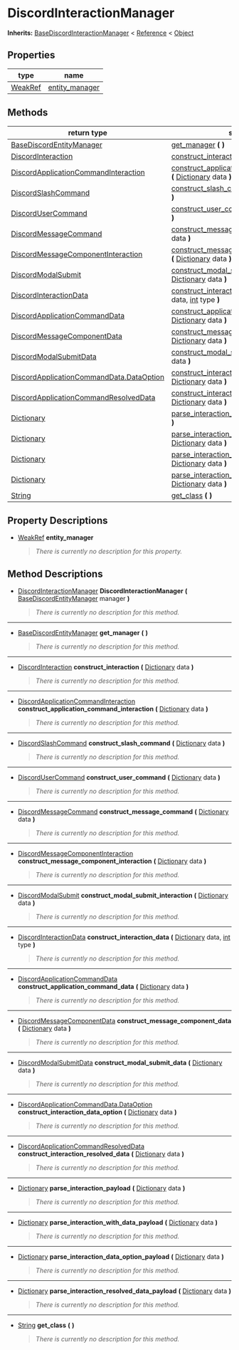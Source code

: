   
# DiscordInteractionManager
  
**Inherits:** [BaseDiscordInteractionManager](./class_basediscordinteractionmanager.md) < [Reference](https://docs.godotengine.org/en/3.5/classes/class_reference.html) < [Object](https://docs.godotengine.org/en/3.5/classes/class_object.html)  
  
  
## Properties
  
| type                                                                      | name                                        |
|---------------------------------------------------------------------------|---------------------------------------------|
| [WeakRef](https://docs.godotengine.org/en/3.5/classes/class_weakref.html) | [entity\_manager](#property-entity-manager) |  
  
## Methods
  
| return type                                                                                     | signature                                                                                                                                                                                                                                   |
|-------------------------------------------------------------------------------------------------|---------------------------------------------------------------------------------------------------------------------------------------------------------------------------------------------------------------------------------------------|
| [BaseDiscordEntityManager](./class_basediscordentitymanager.md)                                 | [get\_manager](#method-get-manager) **(**  **)**                                                                                                                                                                                            |
| [DiscordInteraction](./class_discordinteraction.md)                                             | [construct\_interaction](#method-construct-interaction) **(** [Dictionary](https://docs.godotengine.org/en/3.5/classes/class_dictionary.html) data **)**                                                                                    |
| [DiscordApplicationCommandInteraction](./class_discordapplicationcommandinteraction.md)         | [construct\_application\_command\_interaction](#method-construct-application-command-interaction) **(** [Dictionary](https://docs.godotengine.org/en/3.5/classes/class_dictionary.html) data **)**                                          |
| [DiscordSlashCommand](./class_discordslashcommand.md)                                           | [construct\_slash\_command](#method-construct-slash-command) **(** [Dictionary](https://docs.godotengine.org/en/3.5/classes/class_dictionary.html) data **)**                                                                               |
| [DiscordUserCommand](./class_discordusercommand.md)                                             | [construct\_user\_command](#method-construct-user-command) **(** [Dictionary](https://docs.godotengine.org/en/3.5/classes/class_dictionary.html) data **)**                                                                                 |
| [DiscordMessageCommand](./class_discordmessagecommand.md)                                       | [construct\_message\_command](#method-construct-message-command) **(** [Dictionary](https://docs.godotengine.org/en/3.5/classes/class_dictionary.html) data **)**                                                                           |
| [DiscordMessageComponentInteraction](./class_discordmessagecomponentinteraction.md)             | [construct\_message\_component\_interaction](#method-construct-message-component-interaction) **(** [Dictionary](https://docs.godotengine.org/en/3.5/classes/class_dictionary.html) data **)**                                              |
| [DiscordModalSubmit](./class_discordmodalsubmit.md)                                             | [construct\_modal\_submit\_interaction](#method-construct-modal-submit-interaction) **(** [Dictionary](https://docs.godotengine.org/en/3.5/classes/class_dictionary.html) data **)**                                                        |
| [DiscordInteractionData](./class_discordinteractiondata.md)                                     | [construct\_interaction\_data](#method-construct-interaction-data) **(** [Dictionary](https://docs.godotengine.org/en/3.5/classes/class_dictionary.html) data, [int](https://docs.godotengine.org/en/3.5/classes/class_int.html) type **)** |
| [DiscordApplicationCommandData](./class_discordapplicationcommanddata.md)                       | [construct\_application\_command\_data](#method-construct-application-command-data) **(** [Dictionary](https://docs.godotengine.org/en/3.5/classes/class_dictionary.html) data **)**                                                        |
| [DiscordMessageComponentData](./class_discordmessagecomponentdata.md)                           | [construct\_message\_component\_data](#method-construct-message-component-data) **(** [Dictionary](https://docs.godotengine.org/en/3.5/classes/class_dictionary.html) data **)**                                                            |
| [DiscordModalSubmitData](./class_discordmodalsubmitdata.md)                                     | [construct\_modal\_submit\_data](#method-construct-modal-submit-data) **(** [Dictionary](https://docs.godotengine.org/en/3.5/classes/class_dictionary.html) data **)**                                                                      |
| [DiscordApplicationCommandData.DataOption](./class_discordapplicationcommanddata.md#dataoption) | [construct\_interaction\_data\_option](#method-construct-interaction-data-option) **(** [Dictionary](https://docs.godotengine.org/en/3.5/classes/class_dictionary.html) data **)**                                                          |
| [DiscordApplicationCommandResolvedData](./class_discordapplicationcommandresolveddata.md)       | [construct\_interaction\_resolved\_data](#method-construct-interaction-resolved-data) **(** [Dictionary](https://docs.godotengine.org/en/3.5/classes/class_dictionary.html) data **)**                                                      |
| [Dictionary](https://docs.godotengine.org/en/3.5/classes/class_dictionary.html)                 | [parse\_interaction\_payload](#method-parse-interaction-payload) **(** [Dictionary](https://docs.godotengine.org/en/3.5/classes/class_dictionary.html) data **)**                                                                           |
| [Dictionary](https://docs.godotengine.org/en/3.5/classes/class_dictionary.html)                 | [parse\_interaction\_with\_data\_payload](#method-parse-interaction-with-data-payload) **(** [Dictionary](https://docs.godotengine.org/en/3.5/classes/class_dictionary.html) data **)**                                                     |
| [Dictionary](https://docs.godotengine.org/en/3.5/classes/class_dictionary.html)                 | [parse\_interaction\_data\_option\_payload](#method-parse-interaction-data-option-payload) **(** [Dictionary](https://docs.godotengine.org/en/3.5/classes/class_dictionary.html) data **)**                                                 |
| [Dictionary](https://docs.godotengine.org/en/3.5/classes/class_dictionary.html)                 | [parse\_interaction\_resolved\_data\_payload](#method-parse-interaction-resolved-data-payload) **(** [Dictionary](https://docs.godotengine.org/en/3.5/classes/class_dictionary.html) data **)**                                             |
| [String](https://docs.godotengine.org/en/3.5/classes/class_string.html)                         | [get\_class](#method-get-class) **(**  **)**                                                                                                                                                                                                |  
  
## Property Descriptions
  
- <a name="property-entity-manager"></a>[WeakRef](https://docs.godotengine.org/en/3.5/classes/class_weakref.html) **entity_manager**  
  
	> *There is currently no description for this property.*
  
  
## Method Descriptions
  
- <a name="method-DiscordInteractionManager"></a>[DiscordInteractionManager](./class_discordinteractionmanager.md) **DiscordInteractionManager** **(** [BaseDiscordEntityManager](./class_basediscordentitymanager.md) manager **)**  
  
	> *There is currently no description for this method.*  
________________

- <a name="method-get-manager"></a>[BaseDiscordEntityManager](./class_basediscordentitymanager.md) **get\_manager** **(**  **)**  
  
	> *There is currently no description for this method.*  
________________

- <a name="method-construct-interaction"></a>[DiscordInteraction](./class_discordinteraction.md) **construct\_interaction** **(** [Dictionary](https://docs.godotengine.org/en/3.5/classes/class_dictionary.html) data **)**  
  
	> *There is currently no description for this method.*  
________________

- <a name="method-construct-application-command-interaction"></a>[DiscordApplicationCommandInteraction](./class_discordapplicationcommandinteraction.md) **construct\_application\_command\_interaction** **(** [Dictionary](https://docs.godotengine.org/en/3.5/classes/class_dictionary.html) data **)**  
  
	> *There is currently no description for this method.*  
________________

- <a name="method-construct-slash-command"></a>[DiscordSlashCommand](./class_discordslashcommand.md) **construct\_slash\_command** **(** [Dictionary](https://docs.godotengine.org/en/3.5/classes/class_dictionary.html) data **)**  
  
	> *There is currently no description for this method.*  
________________

- <a name="method-construct-user-command"></a>[DiscordUserCommand](./class_discordusercommand.md) **construct\_user\_command** **(** [Dictionary](https://docs.godotengine.org/en/3.5/classes/class_dictionary.html) data **)**  
  
	> *There is currently no description for this method.*  
________________

- <a name="method-construct-message-command"></a>[DiscordMessageCommand](./class_discordmessagecommand.md) **construct\_message\_command** **(** [Dictionary](https://docs.godotengine.org/en/3.5/classes/class_dictionary.html) data **)**  
  
	> *There is currently no description for this method.*  
________________

- <a name="method-construct-message-component-interaction"></a>[DiscordMessageComponentInteraction](./class_discordmessagecomponentinteraction.md) **construct\_message\_component\_interaction** **(** [Dictionary](https://docs.godotengine.org/en/3.5/classes/class_dictionary.html) data **)**  
  
	> *There is currently no description for this method.*  
________________

- <a name="method-construct-modal-submit-interaction"></a>[DiscordModalSubmit](./class_discordmodalsubmit.md) **construct\_modal\_submit\_interaction** **(** [Dictionary](https://docs.godotengine.org/en/3.5/classes/class_dictionary.html) data **)**  
  
	> *There is currently no description for this method.*  
________________

- <a name="method-construct-interaction-data"></a>[DiscordInteractionData](./class_discordinteractiondata.md) **construct\_interaction\_data** **(** [Dictionary](https://docs.godotengine.org/en/3.5/classes/class_dictionary.html) data, [int](https://docs.godotengine.org/en/3.5/classes/class_int.html) type **)**  
  
	> *There is currently no description for this method.*  
________________

- <a name="method-construct-application-command-data"></a>[DiscordApplicationCommandData](./class_discordapplicationcommanddata.md) **construct\_application\_command\_data** **(** [Dictionary](https://docs.godotengine.org/en/3.5/classes/class_dictionary.html) data **)**  
  
	> *There is currently no description for this method.*  
________________

- <a name="method-construct-message-component-data"></a>[DiscordMessageComponentData](./class_discordmessagecomponentdata.md) **construct\_message\_component\_data** **(** [Dictionary](https://docs.godotengine.org/en/3.5/classes/class_dictionary.html) data **)**  
  
	> *There is currently no description for this method.*  
________________

- <a name="method-construct-modal-submit-data"></a>[DiscordModalSubmitData](./class_discordmodalsubmitdata.md) **construct\_modal\_submit\_data** **(** [Dictionary](https://docs.godotengine.org/en/3.5/classes/class_dictionary.html) data **)**  
  
	> *There is currently no description for this method.*  
________________

- <a name="method-construct-interaction-data-option"></a>[DiscordApplicationCommandData.DataOption](./class_discordapplicationcommanddata.md#dataoption) **construct\_interaction\_data\_option** **(** [Dictionary](https://docs.godotengine.org/en/3.5/classes/class_dictionary.html) data **)**  
  
	> *There is currently no description for this method.*  
________________

- <a name="method-construct-interaction-resolved-data"></a>[DiscordApplicationCommandResolvedData](./class_discordapplicationcommandresolveddata.md) **construct\_interaction\_resolved\_data** **(** [Dictionary](https://docs.godotengine.org/en/3.5/classes/class_dictionary.html) data **)**  
  
	> *There is currently no description for this method.*  
________________

- <a name="method-parse-interaction-payload"></a>[Dictionary](https://docs.godotengine.org/en/3.5/classes/class_dictionary.html) **parse\_interaction\_payload** **(** [Dictionary](https://docs.godotengine.org/en/3.5/classes/class_dictionary.html) data **)**  
  
	> *There is currently no description for this method.*  
________________

- <a name="method-parse-interaction-with-data-payload"></a>[Dictionary](https://docs.godotengine.org/en/3.5/classes/class_dictionary.html) **parse\_interaction\_with\_data\_payload** **(** [Dictionary](https://docs.godotengine.org/en/3.5/classes/class_dictionary.html) data **)**  
  
	> *There is currently no description for this method.*  
________________

- <a name="method-parse-interaction-data-option-payload"></a>[Dictionary](https://docs.godotengine.org/en/3.5/classes/class_dictionary.html) **parse\_interaction\_data\_option\_payload** **(** [Dictionary](https://docs.godotengine.org/en/3.5/classes/class_dictionary.html) data **)**  
  
	> *There is currently no description for this method.*  
________________

- <a name="method-parse-interaction-resolved-data-payload"></a>[Dictionary](https://docs.godotengine.org/en/3.5/classes/class_dictionary.html) **parse\_interaction\_resolved\_data\_payload** **(** [Dictionary](https://docs.godotengine.org/en/3.5/classes/class_dictionary.html) data **)**  
  
	> *There is currently no description for this method.*  
________________

- <a name="method-get-class"></a>[String](https://docs.godotengine.org/en/3.5/classes/class_string.html) **get\_class** **(**  **)**  
  
	> *There is currently no description for this method.*
  
